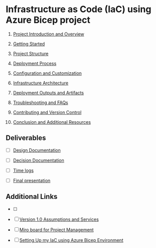# Infrastructure as Code (IaC) using Azure Bicep project

1. [Project Introduction and Overview]()

2. [Getting Started]()

3. [Project Structure]()

4. [Deployment Process]()

5. [Configuration and Customization]()

6. [Infrastructure Architecture]()

7. [Deployment Outputs and Artifacts]()

8. [Troubleshooting and FAQs]()

9. [Contributing and Version Control]()

10. [Conclusion and Additional Resources]()

## Deliverables

- [ ] [Design Documentation](https://github.com/techgrounds/techgrounds-anj-dtmr/tree/main/000_cloud_project/ontwerp_documentatie)

- [ ] [Decision Documentation](https://github.com/techgrounds/techgrounds-anj-dtmr/blob/main/000_cloud_project/beslissing_doc.md)

- [ ] [Time logs](https://github.com/techgrounds/techgrounds-anj-dtmr/blob/main/000_cloud_project/weekly_time_logs.md)

- [ ] [Final presentation]()

## Additional Links

- [ ]

- [ ] [Version 1.0 Assumptions and Services](https://github.com/techgrounds/techgrounds-anj-dtmr/blob/main/000_cloud_project/v1.0_assumptions_services.md)

- [ ] [Miro board for Project Management](https://miro.com/app/board/uXjVMTGcfGo=/?share_link_id=227067548492)

- [ ] [Setting Up my IaC using Azure Bicep Environment](https://github.com/techgrounds/techgrounds-anj-dtmr/blob/main/000_cloud_project/bicep_setup.md)
